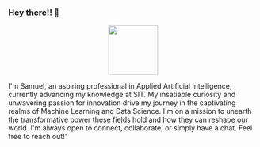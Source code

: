 ### Hey there!! 👋
<div id="header" align="center">
  <img src="https://media.giphy.com/media/M9gbBd9nbDrOTu1Mqx/giphy.gif" width="100"/>
</div>

I'm Samuel, an aspiring professional in Applied Artificial Intelligence, currently advancing my knowledge at SIT. My insatiable curiosity and unwavering passion for innovation drive my journey in the captivating realms of Machine Learning and Data Science. I'm on a mission to unearth the transformative power these fields hold and how they can reshape our world. I'm always open to connect, collaborate, or simply have a chat. Feel free to reach out!"

<!--
**samuelgjy/samuelgjy** is a ✨ _special_ ✨ repository because its `README.md` (this file) appears on your GitHub profile.
ads
Here are some ideas to get you started:

- 🔭 I’m currently working on ...
- 🌱 I’m currently learning ...
- 👯 I’m looking to collaborate on ...
- 🤔 I’m looking for help with ...
- 💬 Ask me about ...
- 📫 How to reach me: ...
- 😄 Pronouns: ...
- ⚡ Fun fact: ...
-->
